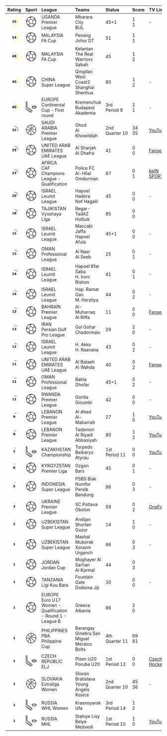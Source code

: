 | Rating                                                                                                                                 | Sport                                                                                                                | League                                                        | Teams                                        | Status         | Score    | TV Listing                                                                                              |
|:---------------------------------------------------------------------------------------------------------------------------------------|:---------------------------------------------------------------------------------------------------------------------|:--------------------------------------------------------------|:---------------------------------------------|:---------------|:---------|:--------------------------------------------------------------------------------------------------------|
| <img src="https://raw.githubusercontent.com/BlakeDuncan25/Donut-SVG-Ratings/bac4e4a278175106499642192132b1786a9aec38/55.svg" alt="55"> | <img src="https://raw.githubusercontent.com/BlakeDuncan25/Donut-SVG-Ratings/master/soccer.png" alt="Soccer">         | UGANDA<br>Premier League                                      | Mbarara City<br>BUL                          | 45+1           | 1<br>1   | -                                                                                                       |
| <img src="https://raw.githubusercontent.com/BlakeDuncan25/Donut-SVG-Ratings/bac4e4a278175106499642192132b1786a9aec38/54.svg" alt="54"> | <img src="https://raw.githubusercontent.com/BlakeDuncan25/Donut-SVG-Ratings/master/soccer.png" alt="Soccer">         | MALAYSIA<br>FA Cup                                            | Penang<br>Johor DT                           | 51             | 1<br>1   | <a href="#N/A"></a>                                                                                     |
| <img src="https://raw.githubusercontent.com/BlakeDuncan25/Donut-SVG-Ratings/bac4e4a278175106499642192132b1786a9aec38/48.svg" alt="48"> | <img src="https://raw.githubusercontent.com/BlakeDuncan25/Donut-SVG-Ratings/master/soccer.png" alt="Soccer">         | MALAYSIA<br>FA Cup                                            | Kelantan The Real Warriors<br>Sabah          | 45             | 1<br>2   | <a href="#N/A"></a>                                                                                     |
| <img src="https://raw.githubusercontent.com/BlakeDuncan25/Donut-SVG-Ratings/bac4e4a278175106499642192132b1786a9aec38/40.svg" alt="40"> | <img src="https://raw.githubusercontent.com/BlakeDuncan25/Donut-SVG-Ratings/master/soccer.png" alt="Soccer">         | CHINA<br>Super League                                         | Qingdao West Coast2<br>Shanghai Shenhua      | 80             | 1<br>2   | -                                                                                                       |
| <img src="https://raw.githubusercontent.com/BlakeDuncan25/Donut-SVG-Ratings/bac4e4a278175106499642192132b1786a9aec38/40.svg" alt="40"> | <img src="https://raw.githubusercontent.com/BlakeDuncan25/Donut-SVG-Ratings/master/hockey.png" alt="Ice Hockey">     | EUROPE<br>Continental Cup - First round                       | Kremenchuk<br>Budapest Akademia              | 3rd Period 9   | 2<br>1   | -                                                                                                       |
| <img src="https://raw.githubusercontent.com/BlakeDuncan25/Donut-SVG-Ratings/bac4e4a278175106499642192132b1786a9aec38/32.svg" alt="32"> | <img src="https://raw.githubusercontent.com/BlakeDuncan25/Donut-SVG-Ratings/master/basketball.png" alt="Basketball"> | SAUDI ARABIA<br>Premier League                                | Ohod<br>Al Khowildiah                        | 2nd Quarter 10 | 34<br>35 | <a href="https://www.youtube.com/@sbfksa/streams">YouTube</a>                                           |
| <img src="https://raw.githubusercontent.com/BlakeDuncan25/Donut-SVG-Ratings/bac4e4a278175106499642192132b1786a9aec38/25.svg" alt="25"> | <img src="https://raw.githubusercontent.com/BlakeDuncan25/Donut-SVG-Ratings/master/soccer.png" alt="Soccer">         | UNITED ARAB EMIRATES<br>UAE League                            | Al Sharjah<br>Al Dhafra                      | 41             | 0<br>0   | <a href="https://www.fanseat.com/arabian-gulf-league">Fanseat</a>                                       |
| <img src="https://raw.githubusercontent.com/BlakeDuncan25/Donut-SVG-Ratings/bac4e4a278175106499642192132b1786a9aec38/23.svg" alt="23"> | <img src="https://raw.githubusercontent.com/BlakeDuncan25/Donut-SVG-Ratings/master/soccer.png" alt="Soccer">         | AFRICA<br>CAF Champions League - Qualification                | Police FC<br>Al-Hilal Omdurman               | 87             | 0<br>1   | <a href="https://watch.fanatiz.com/calendar">beIN SPORTS</a>                                            |
| <img src="https://raw.githubusercontent.com/BlakeDuncan25/Donut-SVG-Ratings/bac4e4a278175106499642192132b1786a9aec38/20.svg" alt="20"> | <img src="https://raw.githubusercontent.com/BlakeDuncan25/Donut-SVG-Ratings/master/soccer.png" alt="Soccer">         | ISRAEL<br>Leumit League                                       | Hapoel Hadera<br>Nof Hagalil                 | 45             | 0<br>0   | -                                                                                                       |
| <img src="https://raw.githubusercontent.com/BlakeDuncan25/Donut-SVG-Ratings/bac4e4a278175106499642192132b1786a9aec38/18.svg" alt="18"> | <img src="https://raw.githubusercontent.com/BlakeDuncan25/Donut-SVG-Ratings/master/soccer.png" alt="Soccer">         | TAJIKISTAN<br>Vysshaya Liga                                   | Regar-TadAZ<br>Hulbuk                        | 85             | 0<br>0   | <a href="#N/A"></a>                                                                                     |
| <img src="https://raw.githubusercontent.com/BlakeDuncan25/Donut-SVG-Ratings/bac4e4a278175106499642192132b1786a9aec38/15.svg" alt="15"> | <img src="https://raw.githubusercontent.com/BlakeDuncan25/Donut-SVG-Ratings/master/soccer.png" alt="Soccer">         | ISRAEL<br>Leumit League                                       | Maccabi Jaffa<br>Hapoel Afula                | 45+1           | 0<br>0   | -                                                                                                       |
| <img src="https://raw.githubusercontent.com/BlakeDuncan25/Donut-SVG-Ratings/bac4e4a278175106499642192132b1786a9aec38/15.svg" alt="15"> | <img src="https://raw.githubusercontent.com/BlakeDuncan25/Donut-SVG-Ratings/master/soccer.png" alt="Soccer">         | OMAN<br>Professional League                                   | Al Nasr<br>Al Seeb                           | 25             | 0<br>1   | -                                                                                                       |
| <img src="https://raw.githubusercontent.com/BlakeDuncan25/Donut-SVG-Ratings/bac4e4a278175106499642192132b1786a9aec38/14.svg" alt="14"> | <img src="https://raw.githubusercontent.com/BlakeDuncan25/Donut-SVG-Ratings/master/soccer.png" alt="Soccer">         | ISRAEL<br>Leumit League                                       | Hapoel Kfar Saba<br>H. Ironi Rishon          | 41             | 0<br>1   | -                                                                                                       |
| <img src="https://raw.githubusercontent.com/BlakeDuncan25/Donut-SVG-Ratings/bac4e4a278175106499642192132b1786a9aec38/14.svg" alt="14"> | <img src="https://raw.githubusercontent.com/BlakeDuncan25/Donut-SVG-Ratings/master/soccer.png" alt="Soccer">         | ISRAEL<br>Leumit League                                       | Hap. Ramat Gan<br>M. Herzliya                | 44             | 0<br>2   | -                                                                                                       |
| <img src="https://raw.githubusercontent.com/BlakeDuncan25/Donut-SVG-Ratings/bac4e4a278175106499642192132b1786a9aec38/13.svg" alt="13"> | <img src="https://raw.githubusercontent.com/BlakeDuncan25/Donut-SVG-Ratings/master/soccer.png" alt="Soccer">         | BAHRAIN<br>Premier League                                     | Al-Muharraq<br>Al Riffa                      | 11             | 0<br>0   | <a href="https://www.fanseat.com/bahrain-football-league">Fanseat</a>                                   |
| <img src="https://raw.githubusercontent.com/BlakeDuncan25/Donut-SVG-Ratings/bac4e4a278175106499642192132b1786a9aec38/13.svg" alt="13"> | <img src="https://raw.githubusercontent.com/BlakeDuncan25/Donut-SVG-Ratings/master/soccer.png" alt="Soccer">         | IRAN<br>Persian Gulf Pro League                               | Gol Gohar<br>Chadormalu                      | 29             | 2<br>0   | -                                                                                                       |
| <img src="https://raw.githubusercontent.com/BlakeDuncan25/Donut-SVG-Ratings/bac4e4a278175106499642192132b1786a9aec38/12.svg" alt="12"> | <img src="https://raw.githubusercontent.com/BlakeDuncan25/Donut-SVG-Ratings/master/soccer.png" alt="Soccer">         | ISRAEL<br>Leumit League                                       | H. Akko<br>H. Raanana                        | 43             | 0<br>2   | -                                                                                                       |
| <img src="https://raw.githubusercontent.com/BlakeDuncan25/Donut-SVG-Ratings/bac4e4a278175106499642192132b1786a9aec38/11.svg" alt="11"> | <img src="https://raw.githubusercontent.com/BlakeDuncan25/Donut-SVG-Ratings/master/soccer.png" alt="Soccer">         | UNITED ARAB EMIRATES<br>UAE League                            | Al Bataeh<br>Al Wahda                        | 40             | 0<br>2   | <a href="https://www.fanseat.com/arabian-gulf-league">Fanseat</a>                                       |
| <img src="https://raw.githubusercontent.com/BlakeDuncan25/Donut-SVG-Ratings/bac4e4a278175106499642192132b1786a9aec38/11.svg" alt="11"> | <img src="https://raw.githubusercontent.com/BlakeDuncan25/Donut-SVG-Ratings/master/soccer.png" alt="Soccer">         | OMAN<br>Professional League                                   | Bahla<br>Dhofar                              | 45+1           | 0<br>2   | -                                                                                                       |
| <img src="https://raw.githubusercontent.com/BlakeDuncan25/Donut-SVG-Ratings/bac4e4a278175106499642192132b1786a9aec38/11.svg" alt="11"> | <img src="https://raw.githubusercontent.com/BlakeDuncan25/Donut-SVG-Ratings/master/soccer.png" alt="Soccer">         | RWANDA<br>Premier League                                      | Gorilla<br>Gicumbi                           | 42             | 0<br>0   | -                                                                                                       |
| <img src="https://raw.githubusercontent.com/BlakeDuncan25/Donut-SVG-Ratings/bac4e4a278175106499642192132b1786a9aec38/9.svg" alt="9">   | <img src="https://raw.githubusercontent.com/BlakeDuncan25/Donut-SVG-Ratings/master/soccer.png" alt="Soccer">         | LEBANON<br>Premier League                                     | Al Ahed<br>Al-Mabarrah                       | 27             | 1<br>0   | <a href="https://www.youtube.com/@mtvlebanon/streams">YouTube</a>                                       |
| <img src="https://raw.githubusercontent.com/BlakeDuncan25/Donut-SVG-Ratings/bac4e4a278175106499642192132b1786a9aec38/9.svg" alt="9">   | <img src="https://raw.githubusercontent.com/BlakeDuncan25/Donut-SVG-Ratings/master/soccer.png" alt="Soccer">         | LEBANON<br>Premier League                                     | Tadamon<br>Al Riyadi Abbasiyah               | 80             | 1<br>2   | <a href="https://www.youtube.com/@mtvlebanon/streams">YouTube</a>                                       |
| <img src="https://raw.githubusercontent.com/BlakeDuncan25/Donut-SVG-Ratings/bac4e4a278175106499642192132b1786a9aec38/7.svg" alt="7">   | <img src="https://raw.githubusercontent.com/BlakeDuncan25/Donut-SVG-Ratings/master/hockey.png" alt="Ice Hockey">     | KAZAKHSTAN<br>Championship                                    | Torpedo<br>Beibarys Atyrau                   | 1st Period 11  | 0<br>0   | <a href="https://www.youtube.com/@insportchannel/streams">YouTube</a>                                   |
| <img src="https://raw.githubusercontent.com/BlakeDuncan25/Donut-SVG-Ratings/bac4e4a278175106499642192132b1786a9aec38/6.svg" alt="6">   | <img src="https://raw.githubusercontent.com/BlakeDuncan25/Donut-SVG-Ratings/master/soccer.png" alt="Soccer">         | KYRGYZSTAN<br>Premier Liga                                    | Ozgon<br>Bars                                | 45             | 0<br>1   | -                                                                                                       |
| <img src="https://raw.githubusercontent.com/BlakeDuncan25/Donut-SVG-Ratings/bac4e4a278175106499642192132b1786a9aec38/5.svg" alt="5">   | <img src="https://raw.githubusercontent.com/BlakeDuncan25/Donut-SVG-Ratings/master/soccer.png" alt="Soccer">         | INDONESIA<br>Super League                                     | PSBS Biak Numfor<br>Persib Bandung           | 86             | 0<br>3   | -                                                                                                       |
| <img src="https://raw.githubusercontent.com/BlakeDuncan25/Donut-SVG-Ratings/bac4e4a278175106499642192132b1786a9aec38/3.svg" alt="3">   | <img src="https://raw.githubusercontent.com/BlakeDuncan25/Donut-SVG-Ratings/master/soccer.png" alt="Soccer">         | UKRAINE<br>Premier League                                     | SC Poltava<br>Obolon                         | 59             | 0<br>2   | <a href="https://tv.onefootball.com/en/live-matches">OneFootball</a>                                    |
| <img src="https://raw.githubusercontent.com/BlakeDuncan25/Donut-SVG-Ratings/bac4e4a278175106499642192132b1786a9aec38/2.svg" alt="2">   | <img src="https://raw.githubusercontent.com/BlakeDuncan25/Donut-SVG-Ratings/master/soccer.png" alt="Soccer">         | UZBEKISTAN<br>Super League                                    | Andijan<br>Shortan Guzor                     | 14             | 1<br>0   | -                                                                                                       |
| <img src="https://raw.githubusercontent.com/BlakeDuncan25/Donut-SVG-Ratings/bac4e4a278175106499642192132b1786a9aec38/1.svg" alt="1">   | <img src="https://raw.githubusercontent.com/BlakeDuncan25/Donut-SVG-Ratings/master/soccer.png" alt="Soccer">         | UZBEKISTAN<br>Super League                                    | Mashal Muborak<br>Xorazm Urganch             | 86             | 0<br>3   | -                                                                                                       |
| <img src="https://raw.githubusercontent.com/BlakeDuncan25/Donut-SVG-Ratings/bac4e4a278175106499642192132b1786a9aec38/1.svg" alt="1">   | <img src="https://raw.githubusercontent.com/BlakeDuncan25/Donut-SVG-Ratings/master/soccer.png" alt="Soccer">         | JORDAN<br>Jordan Cup                                          | Moghayer Al Sarhan<br>Al Karmal              | 44             | 0<br>3   | <a href="#N/A"></a>                                                                                     |
| <img src="https://raw.githubusercontent.com/BlakeDuncan25/Donut-SVG-Ratings/bac4e4a278175106499642192132b1786a9aec38/1.svg" alt="1">   | <img src="https://raw.githubusercontent.com/BlakeDuncan25/Donut-SVG-Ratings/master/soccer.png" alt="Soccer">         | TANZANIA<br>Ligi Kuu Bara                                     | Fountain Gate<br>Dodoma Jiji                 | 30             | 0<br>0   | -                                                                                                       |
| <img src="https://raw.githubusercontent.com/BlakeDuncan25/Donut-SVG-Ratings/bac4e4a278175106499642192132b1786a9aec38/1.svg" alt="1">   | <img src="https://raw.githubusercontent.com/BlakeDuncan25/Donut-SVG-Ratings/master/soccer.png" alt="Soccer">         | EUROPE<br>Euro U17 Women - Qualification - Round 1 - League B | Greece<br>Albania                            | 86             | 2<br>0   | <a href="#N/A"></a>                                                                                     |
| <img src="https://raw.githubusercontent.com/BlakeDuncan25/Donut-SVG-Ratings/bac4e4a278175106499642192132b1786a9aec38/1.svg" alt="1">   | <img src="https://raw.githubusercontent.com/BlakeDuncan25/Donut-SVG-Ratings/master/basketball.png" alt="Basketball"> | PHILIPPINES<br>PBA Philippine Cup                             | Barangay Ginebra San Miguel<br>Meralco Bolts | 4th Quarter 11 | 69<br>81 | <a href="#N/A"></a>                                                                                     |
| <img src="https://raw.githubusercontent.com/BlakeDuncan25/Donut-SVG-Ratings/bac4e4a278175106499642192132b1786a9aec38/1.svg" alt="1">   | <img src="https://raw.githubusercontent.com/BlakeDuncan25/Donut-SVG-Ratings/master/hockey.png" alt="Ice Hockey">     | CZECH REPUBLIC<br>ELJ                                         | Plzen U20<br>Poruba U20                      | 1st Period 12  | 0<br>0   | <a href="https://www.czechicehockey.tv/cs/competition/61b1dbd62157484c146f9fd1">Czech Ice Hockey TV</a> |
| <img src="https://raw.githubusercontent.com/BlakeDuncan25/Donut-SVG-Ratings/bac4e4a278175106499642192132b1786a9aec38/1.svg" alt="1">   | <img src="https://raw.githubusercontent.com/BlakeDuncan25/Donut-SVG-Ratings/master/basketball.png" alt="Basketball"> | SLOVAKIA<br>Extraliga Women                                   | Slovan Bratislava<br>Young Angels Kosice     | 2nd Quarter 10 | 45<br>36 | -                                                                                                       |
| <img src="https://raw.githubusercontent.com/BlakeDuncan25/Donut-SVG-Ratings/bac4e4a278175106499642192132b1786a9aec38/1.svg" alt="1">   | <img src="https://raw.githubusercontent.com/BlakeDuncan25/Donut-SVG-Ratings/master/hockey.png" alt="Ice Hockey">     | RUSSIA<br>WHL Women                                           | Krasnoyarsk<br>Ufa                           | 3rd Period 14  | 1<br>2   | <a href="#N/A"></a>                                                                                     |
| <img src="https://raw.githubusercontent.com/BlakeDuncan25/Donut-SVG-Ratings/bac4e4a278175106499642192132b1786a9aec38/1.svg" alt="1">   | <img src="https://raw.githubusercontent.com/BlakeDuncan25/Donut-SVG-Ratings/master/hockey.png" alt="Ice Hockey">     | RUSSIA<br>MHL                                                 | Stalnye Lisy<br>Belye Medvedi                | 1st Period 10  | 1<br>0   | <a href="https://www.youtube.com/@mhl_rus/streams">YouTube</a>                                          |